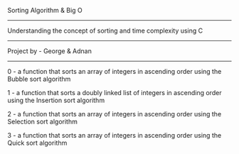 Sorting Algorithm & Big O

--------------------------

Understanding the concept of sorting and time complexity using C

--------------------------

Project by - George & Adnan

--------------------------

0 - a function that sorts an array of integers in ascending order using the Bubble sort algorithm

1 - a function that sorts a doubly linked list of integers in ascending order using the Insertion sort algorithm

2 - a function that sorts an array of integers in ascending order using the Selection sort algorithm

3 - a function that sorts an array of integers in ascending order using the Quick sort algorithm


